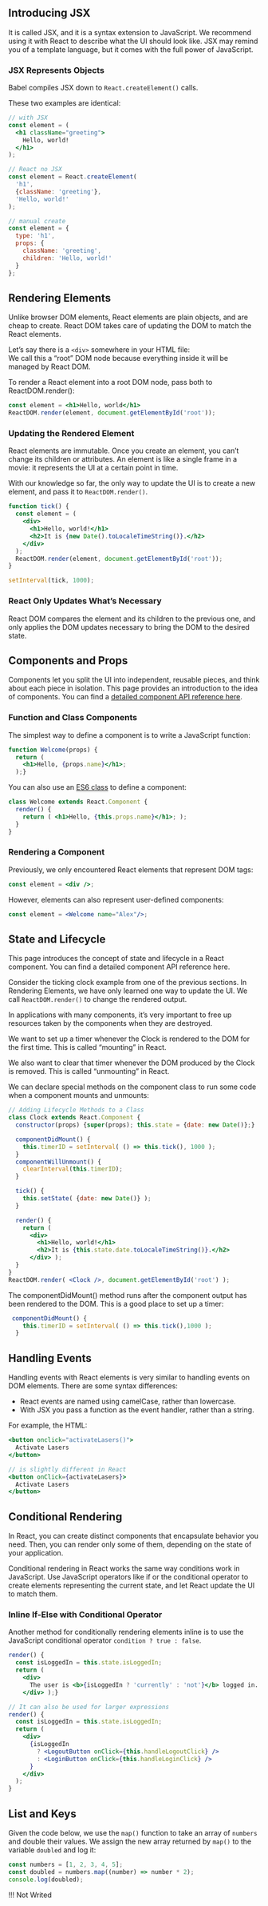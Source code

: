 <link rel="stylesheet" href="https://cdn.jsdelivr.net/npm/bootstrap-icons@1.5.0/font/bootstrap-icons.css">
<link rel="stylesheet" href="../../lib/doc_style.css">

## Introducing JSX

It is called JSX, and it is a syntax extension to JavaScript. We recommend using it with React to describe what the UI should look like. JSX may remind you of a template language, but it comes with the full power of JavaScript.

### JSX Represents Objects
Babel compiles JSX down to `React.createElement()` calls.

These two examples are identical:
```jsx
// with JSX
const element = (
  <h1 className="greeting">
    Hello, world!
  </h1>
);

// React no JSX
const element = React.createElement(
  'h1',
  {className: 'greeting'},
  'Hello, world!'
);

// manual create
const element = {
  type: 'h1',
  props: {
    className: 'greeting',
    children: 'Hello, world!'
  }
};
```

## Rendering Elements
Unlike browser DOM elements, React elements are plain objects, and are cheap to create. React DOM takes care of updating the DOM to match the React elements.

Let’s say there is a ``<div>`` somewhere in your HTML file:</br>
We call this a “root” DOM node because everything inside it will be managed by React DOM.

To render a React element into a root DOM node, pass both to ReactDOM.render():
```jsx
const element = <h1>Hello, world</h1>
ReactDOM.render(element, document.getElementById('root'));
```

### Updating the Rendered Element
React elements are immutable. Once you create an element, you can’t change its children or attributes. An element is like a single frame in a movie: it represents the UI at a certain point in time.

With our knowledge so far, the only way to update the UI is to create a new element, and pass it to ``ReactDOM.render()``.
```jsx
function tick() {
  const element = (
    <div>
      <h1>Hello, world!</h1>
      <h2>It is {new Date().toLocaleTimeString()}.</h2>
    </div>
  );
  ReactDOM.render(element, document.getElementById('root'));
}

setInterval(tick, 1000);
```

### React Only Updates What’s Necessary
React DOM compares the element and its children to the previous one, and only applies the DOM updates necessary to bring the DOM to the desired state.

## Components and Props
Components let you split the UI into independent, reusable pieces, and think about each piece in isolation. This page provides an introduction to the idea of components. You can find a [detailed component API reference here](https://en.reactjs.org/docs/react-component.html).

### Function and Class Components
The simplest way to define a component is to write a JavaScript function:
```jsx
function Welcome(props) {
  return (
    <h1>Hello, {props.name}</h1>;
  );}
```

You can also use an [ES6 class](https://developer.mozilla.org/en-US/docs/Web/JavaScript/Reference/Classes) to define a component:
```jsx
class Welcome extends React.Component {
  render() {
    return ( <h1>Hello, {this.props.name}</h1>; );
  }
}
```

### Rendering a Component
Previously, we only encountered React elements that represent DOM tags:
```jsx
const element = <div />;
```

However, elements can also represent user-defined components:
```jsx
const element = <Welcome name="Alex"/>;
```

## State and Lifecycle
This page introduces the concept of state and lifecycle in a React component. You can find a detailed component API reference here.

Consider the ticking clock example from one of the previous sections. In Rendering Elements, we have only learned one way to update the UI. We call `ReactDOM.render()` to change the rendered output.

In applications with many components, it’s very important to free up resources taken by the components when they are destroyed.

We want to set up a timer whenever the Clock is rendered to the DOM for the first time. This is called “mounting” in React.

We also want to clear that timer whenever the DOM produced by the Clock is removed. This is called “unmounting” in React.

We can declare special methods on the component class to run some code when a component mounts and unmounts:
```jsx
// Adding Lifecycle Methods to a Class
class Clock extends React.Component {
  constructor(props) {super(props); this.state = {date: new Date()};}

  componentDidMount() {
    this.timerID = setInterval( () => this.tick(), 1000 );
  }
  componentWillUnmount() {
    clearInterval(this.timerID);
  }

  tick() {
    this.setState( {date: new Date()} );
  }

  render() {
    return (
      <div>
        <h1>Hello, world!</h1>
        <h2>It is {this.state.date.toLocaleTimeString()}.</h2>
      </div> ); 
  }
}
ReactDOM.render( <Clock />, document.getElementById('root') );
```

The componentDidMount() method runs after the component output has been rendered to the DOM. This is a good place to set up a timer:
```jsx
 componentDidMount() {
    this.timerID = setInterval( () => this.tick(),1000 );
  }
```

## Handling Events
Handling events with React elements is very similar to handling events on DOM elements. There are some syntax differences:
* React events are named using camelCase, rather than lowercase.
* With JSX you pass a function as the event handler, rather than a string.

For example, the HTML:
```jsx
<button onclick="activateLasers()">
  Activate Lasers
</button>

// is slightly different in React
<button onClick={activateLasers}>
  Activate Lasers
</button>
```

## Conditional Rendering
In React, you can create distinct components that encapsulate behavior you need. Then, you can render only some of them, depending on the state of your application.

Conditional rendering in React works the same way conditions work in JavaScript. Use JavaScript operators like if or the conditional operator to create elements representing the current state, and let React update the UI to match them.

### Inline If-Else with Conditional Operator
Another method for conditionally rendering elements inline is to use the JavaScript conditional operator `condition ? true : false`.

```jsx
render() {
  const isLoggedIn = this.state.isLoggedIn;
  return (
    <div>
      The user is <b>{isLoggedIn ? 'currently' : 'not'}</b> logged in.
    </div> );}

// It can also be used for larger expressions
render() {
  const isLoggedIn = this.state.isLoggedIn;
  return (
    <div>
      {isLoggedIn
        ? <LogoutButton onClick={this.handleLogoutClick} />
        : <LoginButton onClick={this.handleLoginClick} />
      }
    </div>
  );
}
```

## List and Keys
Given the code below, we use the `map()` function to take an array of `numbers` and double their values. We assign the new array returned by `map()` to the variable `doubled` and log it:
```jsx
const numbers = [1, 2, 3, 4, 5];
const doubled = numbers.map((number) => number * 2);
console.log(doubled);
```
!!! Not Writed











